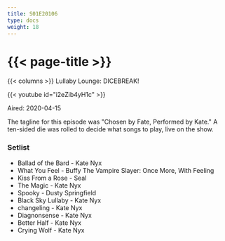 ```yaml
---
title: S01E20106
type: docs
weight: 18
---
```


# {{< page-title >}}

{{< columns >}}
Lullaby Lounge: DICEBREAK!

{{< youtube id="i2eZib4yH1c" >}}

Aired: 2020-04-15

The tagline for this episode was "Chosen by Fate, Performed by Kate."  A ten-sided die was rolled to decide what songs to play, live on the show.

### Setlist
* Ballad of the Bard - Kate Nyx
* What You Feel - Buffy The Vampire Slayer: Once More, With Feeling
* Kiss From a Rose - Seal
* The Magic - Kate Nyx
* Spooky - Dusty Springfield
* Black Sky Lullaby - Kate Nyx
* changeling - Kate Nyx
* Diagnonsense - Kate Nyx
* Better Half - Kate Nyx
* Crying Wolf - Kate Nyx
